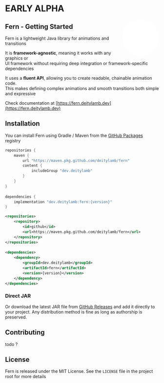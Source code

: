 
# EARLY ALPHA


<img align="right" src="./docs/assets/fern-white.svg" width="120px" style="border-radius: 200px; display: inline;">

## Fern - Getting Started

Fern is a lightweight Java library for animations and transitions

It is **framework-agnostic**, meaning it works with any graphics or  
UI framework without requiring deep integration or framework-specific dependencies

It uses a **fluent API**, allowing you to create readable, chainable animation code.  
This makes defining complex animations and smooth transitions both simple and expressive

Check documentation at [https://fern.deitylamb.dev](https://fern.deitylamb.dev)

## Installation

You can install Fern using Gradle / Maven from the [GitHub Packages](https://github.com/deitylamb/fern/packages) registry


```groovy
repositories {
    maven {
        url "https://maven.pkg.github.com/deitylamb/fern"
        content {
            includeGroup "dev.deitylamb"
        }
    }
}

dependencies {
    implementation "dev.deitylamb:fern:{version}"
}
```

```xml
<repositories>
    <repository>
        <id>github</id>
        <url>https://maven.pkg.github.com/deitylamb/fern</url>
    </repository>
</repositories>

<dependencies>
    <dependency>
        <groupId>dev.deitylamb</groupId>
        <artifactId>fern</artifactId>
        <version>{version}</version>
    </dependency>
</dependencies>
```

### Direct JAR


Or download the latest JAR file from [GitHub Releases](https://github.com/deitylamb/fern/releases) and add it directly to your project. Any distribution method is fine as long as authorship is preserved.

## Contributing

todo ?

## License

Fern is released under the MIT License. See the `LICENSE` file in the project root for more details
